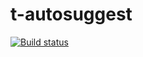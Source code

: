 # t-autosuggest

[![Build status](https://travis-ci.org/atomelements/t-autosuggest.svg?branch=master)](https://travis-ci.org/atomelements/t-autosuggest)
